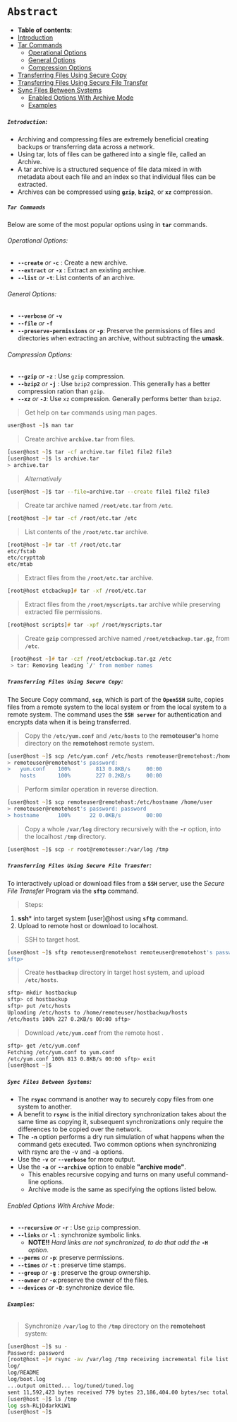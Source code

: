 # **`Abstract`**



-  **Table of contents**:
  - [Introduction](#introduction)
  - [Tar Commands](#tar-commands)
  	- [Operational Options](#operational-options)
  	- [General Options](#general-options)
  	- [Compression Options](#compression-options)
  - [Transferring Files Using Secure Copy](#transferring-files-using-secure-copy)
  - [Transferring Files Using Secure File Transfer](#transferring-files-using-secure-file-transfer)
  - [Sync Files Between Systems](#sync-files-between-systems)
  	- [Enabled Options With Archive Mode](#enabled-options-with-archive-mode)
  	- [Examples](#examples)


##### **`Introduction`**:

- Archiving and compressing files are extremely beneficial creating backups or transferring data across a network.
-  Using tar, lots of files can be gathered into a single file, called an Archive. 
- A tar archive is a structured sequence of file data mixed in with metadata about each file and an index so that individual files can be extracted. 
- Archives can be compressed using **`gzip`**, **`bzip2`**, or **`xz`** compression.

##### **`Tar Commands`**
Below are some of the most popular options using in **`tar`** commands.

###### Operational Options:
- **`--create`** *or* **`-c`** : Create a new archive.
- **`--extract`** *or* **`-x`** : Extract an existing archive.
- **`--list`** *or* **`-t`**: List contents of an archive.

###### General Options:
- **`--verbose`** *or* **`-v`** 
- **`--file`** *or* **`-f`** 
- **`--preserve-permissions`** *or* **`-p`**: Preserve the permissions of files and directories when extracting an archive, without subtracting the **umask**.

###### Compression Options:
- **`--gzip`** *or* **`-z`** : Use `gzip` compression.
- **`--bzip2`** *or* **`-j`** : Use `bzip2` compression. This generally has a better compression ration than `gzip`.
- **`--xz`** *or* **`-J`**: Use `xz` compression. Generally performs better than `bzip2`.

> Get help on **`tar`** commands using man pages.

```zsh
user@host ~]$ man tar 
```
> Create archive **`archive.tar`** from files.

```zsh
[user@host ~]$ tar -cf archive.tar file1 file2 file3 
[user@host ~]$ ls archive.tar
> archive.tar
```
> *Alternatively*

```zsh
[user@host ~]$ tar --file=archive.tar --create file1 file2 file3
```
> Create tar archive named **`/root/etc.tar`** from **`/etc`**.

```zsh
[root@host ~]# tar -cf /root/etc.tar /etc 
```
> List contents of the **`/root/etc.tar`** archive.

```zsh
[root@host ~]# tar -tf /root/etc.tar 
etc/fstab
etc/crypttab
etc/mtab
```
> Extract files from the **`/root/etc.tar`** archive.

```zsh
[root@host etcbackup]# tar -xf /root/etc.tar
```
> Extract files from the **`/root/myscripts.tar`** archive while preserving extracted file permissions.

```zsh
[root@host scripts]# tar -xpf /root/myscripts.tar
```
> Create **`gzip`** compressed archive named **`/root/etcbackup.tar.gz`**, from **`/etc`**.

```zsh
 [root@host ~]# tar -czf /root/etcbackup.tar.gz /etc 
 > tar: Removing leading `/' from member names
```
##### **`Transferring Files Using Secure Copy`**:
The Secure Copy command, **`scp`**, which is part of the **`OpenSSH`** suite, copies files from a remote system to the local system or from the local system to a remote system. The command uses the **`SSH server`** for authentication and encrypts data when it is being transferred.
> Copy the **`/etc/yum.conf`** and **`/etc/hosts`** to the **remoteuser's** home directory on the **remotehost** remote system.

```zsh
[user@host ~]$ scp /etc/yum.conf /etc/hosts remoteuser@remotehost:/home/remoteuser 
> remoteuser@remotehost's password: 
>   yum.conf 	100% 		813 0.8KB/s 	00:00
	hosts 		100% 		227 0.2KB/s 	00:00
```
> Perform similar operation in reverse direction.

```zsh
[user@host ~]$ scp remoteuser@remotehost:/etc/hostname /home/user 
> remoteuser@remotehost's password: password
> hostname 		100% 	  22 0.0KB/s 		00:00
```
> Copy a whole **`/var/log`** directory recursively with the **`-r`** option, into the localhost **`/tmp`** directory.
```zsh
[user@host ~]$ scp -r root@remoteuser:/var/log /tmp
```
##### **`Transferring Files Using Secure File Transfer`**:
To interactively upload or download files from a **`SSH`** server, use the *Secure File Transfer* Program via the **`sftp`** command.
> Steps:
1. **ssh*** into target system [user]@host using **`sftp`** command.
2. Upload to remote host or download to localhost.

> SSH to target host.
```zsh
[user@host ~]$ sftp remoteuser@remotehost remoteuser@remotehost's password: password Connected to remotehost.
sftp>
```
> Create **`hostbackup`** directory in target host system, and upload **`/etc/hosts`**.
```zsh
sftp> mkdir hostbackup
sftp> cd hostbackup
sftp> put /etc/hosts
Uploading /etc/hosts to /home/remoteuser/hostbackup/hosts
/etc/hosts 100% 227 0.2KB/s 00:00 sftp>
```
> Download **`/etc/yum.conf`** from the remote host .

```zsh
sftp> get /etc/yum.conf
Fetching /etc/yum.conf to yum.conf
/etc/yum.conf 100% 813 0.8KB/s 00:00 sftp> exit
[user@host ~]$
```

##### **`Sync Files Between Systems`**:
- The **`rsync`** command is another way to securely copy files from one system to another. 
- A benefit to **`rsync`** is the initial directory synchronization takes about the same time as copying it, subsequent synchronizations only require the differences to be copied over the network.
- The **`-n`** option performs a dry run simulation of what happens when the command gets executed.
Two common options when synchronizing with rsync are the -v and -a options.
- Use the **`-v`** or **`--verbose`** for more output. 
- Use the **`-a`** or **`--archive`** option to enable **"archive mode"**. 
	- This enables recursive copying and turns on many useful command-line options.
	- Archive mode is the same as specifying the options listed below.

###### Enabled Options With Archive Mode:
- **`--recursive`** *or* **`-r`** : Use `gzip` compression.
- **`--links`** *or* **`-l`** : synchronize symbolic links.
	- **NOTE!!** *Hard links are not synchronized, to do that add the* **`-H`** *option*.
- **`--perms`** *or* **`-p`**: preserve permissions.
- **`--times`** *or* **`-t`** : preserve time stamps.
- **`--group`** *or* **`-g`** : preserve the group ownership.
- **`--owner`** *or* **`-o`**:preserve the owner of the files.
- **`--devices`** *or* **`-D`**: synchronize device file.

###### **`Examples`**:

> Synchronize **`/var/log`** to the **`/tmp`** directory on the **remotehost** system:
```zsh
[user@host ~]$ su -
Password: password
[root@host ~]# rsync -av /var/log /tmp receiving incremental file list
log/
log/README
log/boot.log
...output omitted... log/tuned/tuned.log
sent 11,592,423 bytes received 779 bytes 23,186,404.00 bytes/sec total size is 11,586,755 speedup is 1.00
[user@host ~]$ ls /tmp
log ssh-RLjDdarkKiW1
[user@host ~]$















